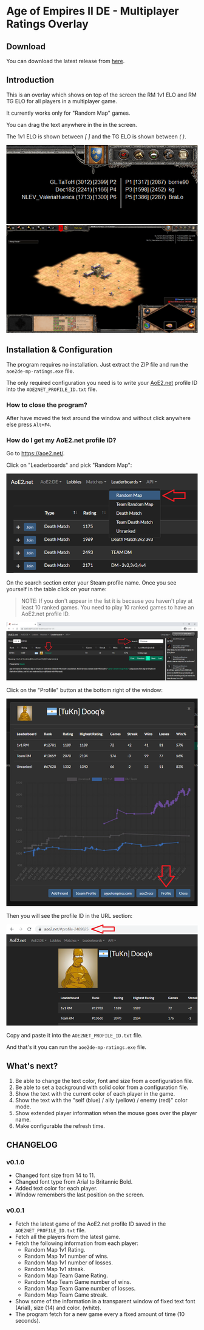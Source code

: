 # Age of Empires II DE - Multiplayer Ratings Overlay

## Download

You can download the latest release from [here](https://github.com/Dooque/aoe2-de-mp-ratings/archive/refs/tags/v0.0.1.zip).

## Introduction

This is an overlay which shows on top of the screen the RM 1v1 ELO and RM TG ELO for all players in a multiplayer game.

It currently works only for "Random Map" games.

You can drag the text anywhere in the in the screen.

The 1v1 ELO is shown between *[ ]* and the TG ELO is shown between *( )*.

![](./res/picture1.png)
![](./res/picture2.png)

## Installation & Configuration

The program requires no installation. Just extract the ZIP file and run the `aoe2de-mp-ratings.exe` file.

The only required configuration you need is to write your [AoE2.net](https://aoe2.net) profile ID into the `AOE2NET_PROFILE_ID.txt` file.

### How to close the program?

After have moved the text around the window and without click anywhere else press `Alt+F4`.

### How do I get my AoE2.net profile ID?

Go to https://aoe2.net/.

Click on "Leaderboards" and pick "Random Map":

![](./res/picture3.png)

On the search section enter your Steam profile name. Once you see yourself in the table click on your name:

> NOTE: If you don't appear in the list it is because you haven't play at least 10 ranked games. You need to play 10 ranked games to have an AoE2.net profile ID.

![](./res/picture4.png)

Click on the "Profile" button at the bottom right of the window:

![](./res/picture5.png)

Then you will see the profile ID in the URL section:

![](./res/picture6.png)

Copy and paste it into the `AOE2NET_PROFILE_ID.txt` file.

And that's it you can run the `aoe2de-mp-ratings.exe` file.

## What's next?

1. Be able to change the text color, font and size from a configuration file.
2. Be able to set a background with solid color from a configuration file.
3. Show the text with the current color of each player in the game.
4. Show the text with the "self (blue) / ally (yellow) / enemy (red)" color mode.
5. Show extended player information when the mouse goes over the player name.
6. Make configurable the refresh time.

## CHANGELOG

### v0.1.0

* Changed font size from 14 to 11.
* Changed font type from Arial to Britannic Bold. 
* Added text color for each player.
* Window remembers the last position on the screen.

### v0.0.1

* Fetch the latest game of the AoE2.net profile ID saved in the `AOE2NET_PROFILE_ID.txt` file.
* Fetch all the players from the latest game.
* Fetch the following information from each player:
  * Random Map 1v1 Rating.
  * Random Map 1v1 number of wins.
  * Random Map 1v1 number of losses.
  * Random Map 1v1 streak.
  * Random Map Team Game Rating.
  * Random Map Team Game number of wins.
  * Random Map Team Game number of losses.
  * Random Map Team Game streak.
* Show some of the information in a transparent window of fixed text font (Arial), size (14) and color. (white).
* The program fetch for a new game every a fixed amount of time (10 seconds).
